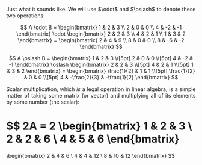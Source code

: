 <div style="text-align: justify">
<p>Just what it sounds like. We will use $\odot$ and $\oslash$ to denote these
two operations:</p>
</div>

$$
A \odot B = 
  \begin{bmatrix}
    1 & 2 & 3 \\
    2 & 0 & 0 \\
    4 & -2 & -1
  \end{bmatrix}
  \odot
  \begin{bmatrix}
    2 & 2 & 3 \\
    4 & 2 & 1 \\
    1 & 3 & 2
  \end{bmatrix} =
  \begin{bmatrix}
    2 & 4 & 9 \\
    8 & 0 & 0 \\
    8 & -6 & -2
  \end{bmatrix}
$$

$$
A \oslash B = 
  \begin{bmatrix}
    1 & 2 & 3 \\[5pt]
    2 & 0 & 0 \\[5pt]
    4 & -2 & -1
  \end{bmatrix}
  \oslash
  \begin{bmatrix}
    2 & 2 & 3 \\[5pt]
    4 & 2 & 1 \\[5pt]
    1 & 3 & 2
  \end{bmatrix} =
  \begin{bmatrix}
    \frac{1}{2} & 1 & 1 \\[5pt]
    \frac{1}{2} & 0 & 0 \\[5pt]
    4 & -\frac{2}{3} & -\frac{1}{2}
  \end{bmatrix}
$$

<div style="text-align: justify">
<p>Scalar multiplication, which <i>is</i> a legal operation in linear algebra,
is a simple matter of taking some matrix (or vector) and
multiplying all of its elements by some number (the scalar):</p>
</div>

$$
2A = 2
  \begin{bmatrix}
    1 & 2 & 3 \\
    2 & 2 & 6 \\
    4 & 5 & 6
  \end{bmatrix}
  =
  \begin{bmatrix}
    2 & 4 & 6 \\
    4 & 4 & 12 \\
    8 & 10 & 12
  \end{bmatrix}
$$
